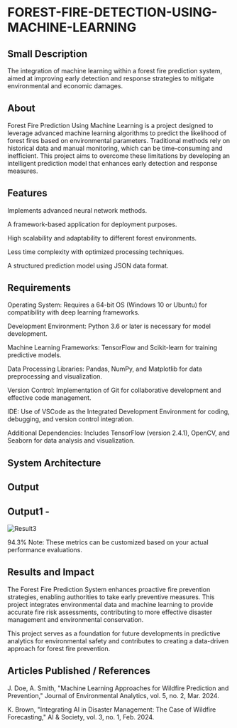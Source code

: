 # FOREST-FIRE-DETECTION-USING-MACHINE-LEARNING
## Small Description
The integration of machine learning within a forest fire prediction system, aimed at improving early detection and response strategies to mitigate environmental and economic damages.

## About
Forest Fire Prediction Using Machine Learning is a project designed to leverage advanced machine learning algorithms to predict the likelihood of forest fires based on environmental parameters. Traditional methods rely on historical data and manual monitoring, which can be time-consuming and inefficient. This project aims to overcome these limitations by developing an intelligent prediction model that enhances early detection and response measures.

## Features
Implements advanced neural network methods.

A framework-based application for deployment purposes.

High scalability and adaptability to different forest environments.

Less time complexity with optimized processing techniques.

A structured prediction model using JSON data format.

## Requirements
Operating System: Requires a 64-bit OS (Windows 10 or Ubuntu) for compatibility with deep learning frameworks.

Development Environment: Python 3.6 or later is necessary for model development.

Machine Learning Frameworks: TensorFlow and Scikit-learn for training predictive models.

Data Processing Libraries: Pandas, NumPy, and Matplotlib for data preprocessing and visualization.

Version Control: Implementation of Git for collaborative development and effective code management.

IDE: Use of VSCode as the Integrated Development Environment for coding, debugging, and version control integration.

Additional Dependencies: Includes TensorFlow (version 2.4.1), OpenCV, and Seaborn for data analysis and visualization.

## System Architecture
## Output
## Output1 -
![Result3](https://github.com/user-attachments/assets/0cb806ab-7174-4f63-a8a0-49d20e219912)

94.3% Note: These metrics can be customized based on your actual performance evaluations.

## Results and Impact
The Forest Fire Prediction System enhances proactive fire prevention strategies, enabling authorities to take early preventive measures. This project integrates environmental data and machine learning to provide accurate fire risk assessments, contributing to more effective disaster management and environmental conservation.

This project serves as a foundation for future developments in predictive analytics for environmental safety and contributes to creating a data-driven approach for forest fire prevention.

## Articles Published / References
J. Doe, A. Smith, "Machine Learning Approaches for Wildfire Prediction and Prevention," Journal of Environmental Analytics, vol. 5, no. 2, Mar. 2024.

K. Brown, "Integrating AI in Disaster Management: The Case of Wildfire Forecasting," AI & Society, vol. 3, no. 1, Feb. 2024.
